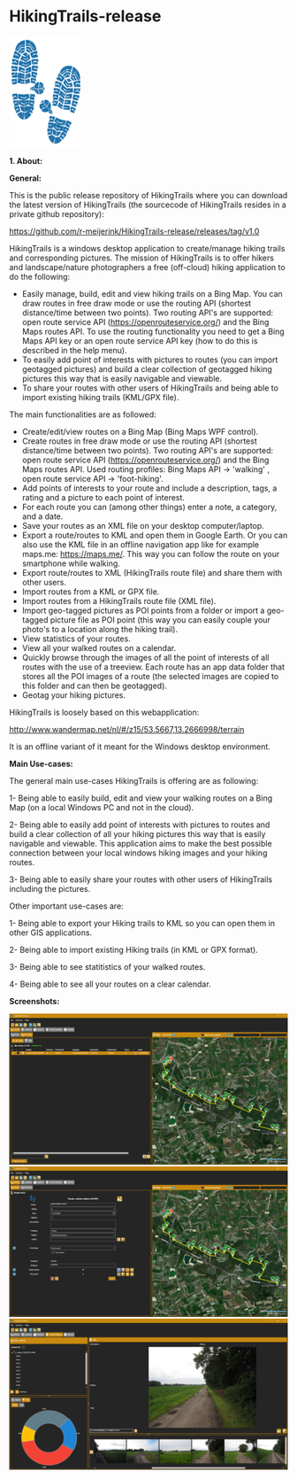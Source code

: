 # HikingTrails-release

<img src="/hticon.png" width="130" height="200">

**1. About:**

**General:**

This is the public release repository of HikingTrails where you can download the latest version of HikingTrails (the sourcecode of HikingTrails resides in a private github repository):

https://github.com/r-meijerink/HikingTrails-release/releases/tag/v1.0

HikingTrails is a windows desktop application to create/manage hiking trails and corresponding pictures. The mission of HikingTrails is to offer hikers and landscape/nature photographers a free (off-cloud) hiking application to do the following:
- Easily manage, build, edit and view hiking trails on a Bing Map. You can draw routes in free draw mode or use the routing API (shortest distance/time between two points). Two routing API's are supported: open route service API (https://openrouteservice.org/) and the Bing Maps routes API. To use the routing functionality you need to get a Bing Maps API key or an open route service API key (how to do this is described in the help menu).
- To easily add point of interests with pictures to routes (you can import geotagged pictures) and build a clear collection of geotagged hiking pictures this way that is easily navigable and viewable.
- To share your routes with other users of HikingTrails and being able to import existing hiking trails (KML/GPX file).

The main functionalities are as followed:

- Create/edit/view routes on a Bing Map (Bing Maps WPF control).
- Create routes in free draw mode or use the routing API (shortest distance/time between two points). Two routing API's are supported: open route service API (https://openrouteservice.org/) and the Bing Maps routes API. Used routing profiles: Bing Maps API -> 'walking' , open route service API -> 'foot-hiking'.
- Add points of interests to your route and include a description, tags, a rating and a picture to each point of interest.
- For each route you can (among other things) enter a note, a category, and a date.
- Save your routes as an XML file on your desktop computer/laptop.
- Export a route/routes to KML and open them in Google Earth. Or you can also use the KML file in an offline navigation app like for example maps.me: https://maps.me/. This way you can follow the route on your smartphone while walking.
- Export route/routes to XML (HikingTrails route file) and share them with other users.
- Import routes from a KML or GPX file.
- Import routes from a HikingTrails route file (XML file).
- Import geo-tagged pictures as POI points from a folder or import a geo-tagged picture file as POI point (this way you can easily couple your photo's to a location along the hiking trail).
- View statistics of your routes.
- View all your walked routes on a calendar.
- Quickly browse through the images of all the point of interests of all routes with the use of a treeview.
Each route has an app data folder that stores all the POI images of a route (the selected images are copied to this folder and can then be geotagged).
- Geotag your hiking pictures.


HikingTrails is loosely based on this webapplication:

http://www.wandermap.net/nl/#/z15/53.5667,13.2666998/terrain

It is an offline variant of it meant for the Windows desktop environment.

**Main Use-cases:**

The general main use-cases HikingTrails is offering are as following:

1- Being able to easily build, edit and view your walking routes on a Bing Map (on a local Windows PC and not in the cloud).

2- Being able to easily add point of interests with pictures to routes and build a clear collection of all your hiking pictures this way that is easily navigable and viewable.
This application aims to make the best possible connection between your local windows hiking images and your hiking routes.

3- Being able to easily share your routes with other users of HikingTrails including the pictures. 

Other important use-cases are:

1- Being able to export your Hiking trails to KML so you can open them in other GIS applications. 

2- Being able to import existing Hiking trails (in KML or GPX format).

3- Being able to see statitistics of your walked routes.

4- Being able to see all your routes on a clear calendar.

**Screenshots:**

![](/screenshot1.png)
![](/screenshot0.png)
![](/screenshot4.png)


